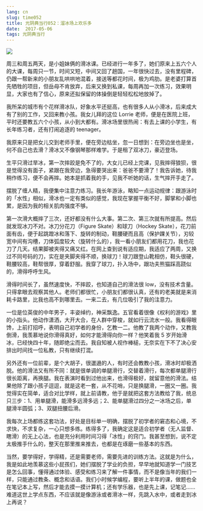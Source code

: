 ```yaml
---
lang: cn
slug: time052
title: 光阴典当行052：溜冰场上欢乐多
date:  2017-05-06
tags: 光阴典当行
---
```

<!-- more -->
![](http://oouh9u8nz.bkt.gdipper.com//time052.jpg)

周三和周五两天，是小姐妹俩的滑冰课。已经进行一年多了，她们原来上五六个人的大课，每周只一节，时间又短，中间又回了趟国，一年很快过去，没有里程碑，仍跟一帮新来的小朋友乱哄哄地混着，接送等都花时间，极为鸡肋。是老婆打算首先牺牲的项目，但岳母不肯放弃，后来又换到私课，每周再加一次练习，效果明显，大家也有了信心，原来还拟保留的体操倒是轻轻松松地放掉了。

我所呆的城市有个花样滑冰队，好象水平还挺高，也有很多人从小滑冰，后来成大有了别的工作，又回来教小孩。我女儿拜的这位 Lorrie 老师，便是在医院上班，平时还要教五六个小孩，从小到大都有。滑冰场里很热闹：有去上课的小学生，有长年练习者，还有打闹追逐的 teenager。

我原来只是把女儿交到老师手里，便在旁边枯坐，忽一日想到：在旁边坐也是坐，何不自己也去滑？滑冰又不像钢琴那样难学。于是租了双冰刀，豪迈登场。

生平只滑过旱冰，第一次摔跤是免不了的，大女儿已经上完课，见我摔得狼狈，很是觉得没有面子，紧跟在我旁边，急得要哭出来：爸爸不要滑了！我告诉她，待我稍作练习，便不会再摔。她本是抓着我的手，见我不听她的话，生气摔开手走了。

摆脱了缠人精，我便集中注意力练习。我长年游泳，略知一点运动规律：跟游泳时的「水性」相似，滑冰也一定有类似的感觉，我现在掌握平衡不好，脚掌和小脚也累，是因为我的相关肌肉强度不够。

第一次滑大概摔了三次，还好都没有什么大事。第二次、第三次就有所提高。然后就发现冰刀不对。冰刀分花刀（Figure Skate）和球刀（Hockey Skate），花刀前面有齿，便于起跳蹬冰和落下、旋转的制动，鞋腰硬而且高（保护踝关节），刃较宽中间有沟槽，刀体弧度较大（旋转什么的），我一看小朋友们都用花刀，我也花刀了几天。结果脚被夹得又痛又红。在网上查到说有适应期，我适应了两周，又换过不同号码的刀，实在是夹脚夹得不顺，换球刀！球刀跟登山靴相仿，鞋头很硬，鞋腰较高，鞋帮很厚，穿着舒服。我穿了球刀，扑入场中，跟功夫熊猫踩高跷似的，滑得呼呼生风。

滑得时间长了，虽然速度快，不摔跤，也知道自己的滑法很 low，没有技术含量。只得拿眼去观察其他人。老师们都很忙，小朋友们都很认真，还有的老美就是来消耗卡路里，比我也高不到哪里去。一来二去，有几位吸引了我的注意力。

一位是位英俊的中年男子，丰姿绰约，神采飘逸。五官看着很像《权利的游戏》里的小指头。他动作潇洒，大开大合，在人群中穿梭，就如行云流水一般。我看得眼馋，上前打招呼，表明自己初学者的身份，乞教一二。他教了我两个动作，又教我倒滑，我羡慕地说你滑得真好，如何才能滑得向你一样？他笑着我 5 岁开始滑冰，已经快四十年，随即绝尘而去。我自知被人视作棒槌，无奈实在下不了决心安排出时间找一位私教，只有继续打混。

另外还有一位前辈，是个大胡子，很邋遢的人，有时还会教教小孩，滑冰时却极洒脱。他的滑法又有所不同：就是很单调的单腿滑行，交替着滑行，每次都单腿滑行很长距离，再换腿。我在表演时看到过他出来，也滑得极好，就留意他的滑法。结果他除了跟小孩子逗逗，就是这老一套，从不花哨，只是换腿滑，一圈又一圈。我觉得实在简单，适合对比学样，就上前请教，他于是就把这套方法教给了我，统总只三步：1、用单腿滑，能滑多远滑多远；2、能单腿滑过四分之一冰场之后，单腿滑半圆弧；3、双腿扭腰后滑。

我每次上场都练这套功法，好处是目标单一明确，摆脱了初学者的窘态和心境，不求快，不求复杂，一心只想多练。练得多了，我确定这是适合初学者（无人监督、瞎滑）的无上心法，也是充分利用时间习得「冰性」的窍门。我甚至想到，说不定太极推手什么的，整天在那里推来推去，也都是在琢磨一些基本的东西。

当然，要学得好，学得精，还是需要老师，需要先进的训练方法。这就是为什么，我是如此地羡慕这些小屁孩们，她们摆脱了学业的负担，早早地就知道学一门技艺是怎么回事，懂得通过体验、感受和练习来了解一件事情，而不是像当年的我们一样，只能通过教条、概念和话语。我们小时候学编程，要听上半年的课，做题也全在笔记本上写，然后才能去摸一摸计算机；还有学乐器，也是先上课，记笔记……难道这世上学点东西，不应该就是像游泳或者滑冰一样，先跳入水中，或者走到冰上再说？



